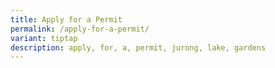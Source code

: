 ```yaml
---
title: Apply for a Permit
permalink: /apply-for-a-permit/
variant: tiptap
description: apply, for, a, permit, jurong, lake, gardens
---
```

